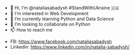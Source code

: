 - 👋 Hi, I’m @nataliasabadysh #StandWithUkraine 🇺🇦
- 👀 I'm interested in Web Development
- 🌱 I’m currently learning Python and Data Science
- 💞️ I’m looking to collaborate on Python
- 📫 How to reach me 
* FB: https://www.facebook.com/nataliasabadysh
* Linkedin: https://www.linkedin.com/in/natalia-sabadysh/


<!---
nataliasabadysh/nataliasabadysh is a ✨ special ✨ repository because its `README.md` (this file) appears on your GitHub profile.
You can click the Preview link to take a look at your changes.
--->
